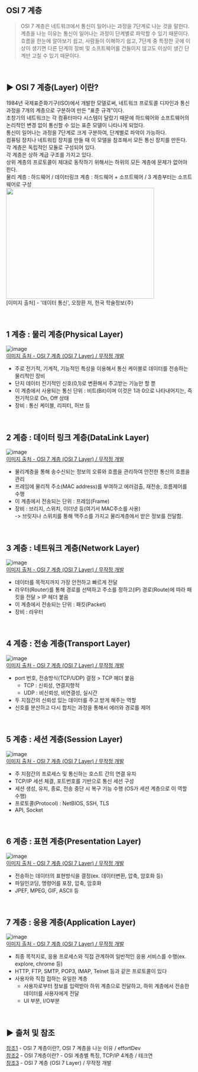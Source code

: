 ## OSI 7 계층
>OSI 7 계층은 네트워크에서 통신이 일어나는 과정을 7단계로 나눈 것을 말한다.<br>
계층을 나눈 이유는 통신이 일어나는 과정이 단계별로 파악할 수 있기 때문이다.<br>
흐름을 한눈에 알아보기 쉽고, 사람들이 이해하기 쉽고,
7단계 중 특정한 곳에 이상이 생기면 다른 단계의 장비 및 소프트웨어를 건들이지 않고도 이상이 생긴 단계만 고칠 수 있기 때문이다.<br>

<br>

## ▶️ OSI 7 계층(Layer) 이란?
1984년 국제표준화기구(ISO)에서 개발한 모델로써, 네트워크 프로토콜 디자인과 통신 과정을 7개의 계층으로
구분하여 만든 "표준 규격"이다.<br> 초창기의 네트워크는 각 컴퓨터마다 시스템이 달랐기 때문에 하드웨어와
소프트웨어의 논리적인 변경 없이 통신할 수 있는 표준 모델이 나타나게 되었다.<br>
통신이 일어나는 과정을 7단계로 크게 구분하여, 단계별로 파악이 가능하다.<br>
컴퓨팅 장치나 네트워킹 장치를 만들 때 이 모델을 참조해서 모든 통신 장치를 만든다.<br>
각 계층은 독립적인 모듈로 구성되어 있다.<br>
각 계층은 상하 계급 구조를 가지고 있다.<br>
상위 계층의 프로토콜이 제대로 동작하기 위해서는 하위의 모든 계층에 문제가 없어야 한다.<br>
물리 계층 : 하드웨어 /  데이터링크 계층 : 하드웨어 + 소프트웨어 / 3 계층부터는 소프트웨어로 구성<br>
<img src="https://user-images.githubusercontent.com/117061586/232315122-9dba849a-3ed0-425e-993a-87387d405115.png" width="400" height="300"/> <br>
[이미지 출처] - '데이터 통신', 오창환 저, 한국 학술정보(주)


<br>

## 1 계층 : 물리 계층(Physical Layer)
![image](https://user-images.githubusercontent.com/117061586/232315233-5608be0f-6540-452d-ab0f-ef00cc114d8a.png)<br>
[이미지 출처 - OSI 7 계층 (OSI 7 Layer) / 무작정 개발](https://backendcode.tistory.com/167)<br>
* 주로 전기적, 기계적, 기능적인 특성을 이용해서 통신 케이블로 데이터를 전송하는 물리적인 장비<br>
* 단지 데이터 전기적인 신호(0,1)로 변환해서 주고받는 기능만 할 뿐<br>
* 이 계층에서 사용되는 통신 단위 : 비트(Bit)이며 이것은 1과 0으로 나타내어지는, 즉 전기적으로 On, Off 상태<br>
* 장비 : 통신 케이블, 리피터, 허브 등<br>


<br>

## 2 계층 : 데이터 링크 계층(DataLink Layer)
![image](https://user-images.githubusercontent.com/117061586/232315353-1fa0dbf6-c462-4d08-8d3c-56e19c8d4e12.png)<br>
[이미지 출처 - OSI 7 계층 (OSI 7 Layer) / 무작정 개발](https://backendcode.tistory.com/167)<br>
* 물리계층을 통해 송수신되는 정보의 오류와 흐름을 관리하여 안전한 통신의 흐름을 관리<br>
* 프레임에 물리적 주소(MAC address)를 부여하고 에러검출, 재전송, 흐름제어를 수행<br>
* 이 계층에서 전송되는 단위 : 프레임(Frame)<br>
* 장비 : 브리지, 스위치, 이더넷 등(여기서 MAC주소를 사용)<br>
-> 브릿지나 스위치를 통해 맥주소를 가지고 물리계층에서 받은 정보를 전달함.<br>


<br>

## 3 계층 : 네트워크 계층(Network Layer)
![image](https://user-images.githubusercontent.com/117061586/232315540-02edb32a-98d5-47f0-bd1d-bf894f29d06f.png)<br>
[이미지 출처 - OSI 7 계층 (OSI 7 Layer) / 무작정 개발](https://backendcode.tistory.com/167)<br>
* 데이터를 목적지까지 가장 안전하고 빠르게 전달<br>
* 라우터(Router)를 통해 경로를 선택하고 주소를 정하고(IP) 경로(Route)에 따라 패킷을 전달 > IP 헤더 붙음<br>
* 이 계층에서 전송되는 단위 : 패킷(Packet)<br>
* 장비 : 라우터<br>


<br>

## 4 계층 : 전송 계층(Transport Layer)
![image](https://user-images.githubusercontent.com/117061586/232315660-43f5fd4c-dd92-4ad6-a26b-971f85693043.png)<br>
[이미지 출처 - OSI 7 계층 (OSI 7 Layer) / 무작정 개발](https://backendcode.tistory.com/167)<br>
* port 번호, 전송방식(TCP/UDP) 결정 > TCP 헤더 붙음<br>
    * TCP : 신뢰성, 연결지향적<br>
    * UDP : 비신뢰성, 비연결성, 실시간<br>
* 두 지점간의 신뢰성 있는 데이터를 주고 받게 해주는 역할<br>
* 신호를 분산하고 다시 합치는 과정을 통해서 에러와 경로를 제어<br>


<br>

## 5 계층 : 세션 계층(Session Layer)
![image](https://user-images.githubusercontent.com/117061586/232315716-410d18a5-39cf-4789-8894-26bc0fb987e8.png)<br>
[이미지 출처 - OSI 7 계층 (OSI 7 Layer) / 무작정 개발](https://backendcode.tistory.com/167)<br>
* 주 지점간의 프로세스 및 통신하는 호스트 간의 연결 유지<br>
* TCP/IP 세션 체결, 포트번호를 기반으로 통신 세션 구성<br>
* 세션 생성, 유지, 종료, 전송 중단 시 복구 기능 수행 (OS가 세션 계층으로 이 역할 수행)<br>
* 프로토콜(Protocol) : NetBIOS, SSH, TLS<br>
* API, Socket<br>

<br>

## 6 계층 : 표현 계층(Presentation Layer)
![image](https://user-images.githubusercontent.com/117061586/232315850-30bdb161-cd50-4356-8992-d7692262bee2.png)<br>
[이미지 출처 - OSI 7 계층 (OSI 7 Layer) / 무작정 개발](https://backendcode.tistory.com/167)<br>
* 전송하는 데이터의 표현방식을 결정(ex. 데이터변환, 압축, 암호화 등)<br>
* 파일인코딩, 명령어를 포장, 압축, 암호화<br>
* JPEF, MPEG, GIF, ASCII 등<br>


<br>

## 7 계층 : 응용 계층(Application Layer)
![image](https://user-images.githubusercontent.com/117061586/232315905-b9d69f34-0e51-4d3f-a043-11044fb7f250.png)<br>
[이미지 출처 - OSI 7 계층 (OSI 7 Layer) / 무작정 개발](https://backendcode.tistory.com/167)<br>
* 최종 목적지로, 응용 프로세스와 직접 관계하여 일반적인 응용 서비스를 수행(ex. explore, chrome 등)<br>
* HTTP, FTP, SMTP, POP3, IMAP, Telnet 등과 같은 프로토콜이 있다<br>
* 사용자와 직접 접하는 유일한 계층<br>
    * 사용자로부터 정보를 입력받아 하위 계층으로 전달하고, 하위 계층에서 전송한 데이터를 사용자에게 전달<br>
    * UI 부분, I/O부분<br>

<br>

## ▶️ 출처 및 참조
[참조1](https://shlee0882.tistory.com/110) - OSI 7 계층이란?, OSI 7 계층을 나눈 이유 / effortDev <br>
[참조2](https://lxxyeon.tistory.com/155) -  OSI 7계층이란? - OSI 계층별 특징, TCP/IP 4계층 / 테크연<br>
[참조3](https://backendcode.tistory.com/167) - OSI 7 계층 (OSI 7 Layer) / 무작정 개발
